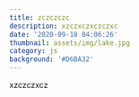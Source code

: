 ```yaml
---
title: zczczczc
description: xzczxczxczczxc
date: '2020-09-18 04:06:26'
thumbnail: assets/img/lake.jpg
category: js
background: '#D6BA32'
---
```

xzczczxcz